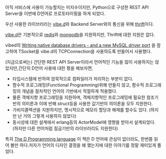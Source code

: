 <!-- Title: D 언어 사용기 -->
<!-- Tags: dlang -->
<!-- Created: 2014-03-01 -->
<!-- Updated: 2014-03-01 -->

아직 서비스에 사용이 가능할지는 미지수이지만, Python으로 구성한 REST API Server을 이번에 D언어로 프로토타이핑을 하게 되었다. 

우선 사용한 라이브러리는 [vibe.d](http://vibed.org/)와 Backend Server와의 통신을 위해 [thrift](http://thrift.apache.org/)이다. 

[vibe.d](http://vibed.org)은 기본적으로 [redis](http://redis.io)와 [mongodb](http://www.mongodb.org/)을 지원하지만, Thrift에 대한 지원은 없다. 

vibed의 [Writing native database drivers - and a new MySQL driver port](http://vibed.org/blog/posts/writing-native-db-drivers) 을 참고하여 TSocket을 vibe.d의 TCPConnection을 사용하도록 만들어서 사용했다. 

(지금으로써는) 간단한 REST API Server이라서 언어적인 기능을 많이 사용하지는 않았지만,간단히 D언어 사용에 대한 평을 해보자면,

- 타입시스템에 반하여 암묵적으로 컴파일러가 처리하는 부분이 없다. 
- 함수적 프로그래밍(Functional Programming)위해 만들지 않고, 함수적 프로그래밍의 개념을 절차적인 언어의 기반에서 적절하게 적용했다. 
- 물론 객체지향 프로그래밍을 지원하며, 객체지향적인 프로그래밍에 필요한 참조기반의 의미론과 이에 반해 struct등을 사용한 값기반의 의미론을 모두 지원한다. 
- 가비지콜렉션을 지원하지만, 명시적으로 메모리 할당과 해제를 할수도 있다. (하지만 난 거의 그렇게 사용하지 않았다)
- 동시성에 대한 설계에서 erlang등의 ActorModel에 영향을 받아서 설계되었다. (하지만 다른 언어처럼 잠금기반의 라이브러리도 지원한다) 

특히 [The D Programming language](http://www.amazon.com/The-Programming-Language-Andrei-Alexandrescu/dp/0321635361) 이 책은 D 언어에 관심이 없더라도, 한번쯤 읽어 볼만 하다.저자가 언어의 디자인 결정을 왜 했는지에 대한 이야기를 정말 재미있게 풀었다.

